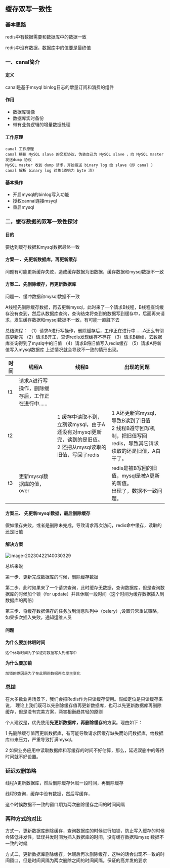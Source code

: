 ## 缓存双写一致性

### 基本思路

redis中有数据需要和数据库中的数据一致

redis中没有数据，数据库中的值要是最终值

### 一、canal简介

#### 定义

canal是基于msyql binlog日志的增量订阅和消费的组件

#### 作用

- 数据库镜像
- 数据库实时备份
- 带有业务逻辑的增量数据处理

#### 工作原理

```
canal 工作原理
canal 模拟 MySQL slave 的交互协议，伪装自己为 MySQL slave ，向 MySQL master 发送dump 协议
MySQL master 收到 dump 请求，开始推送 binary log 给 slave (即 canal )
canal 解析 binary log 对象(原始为 byte 流)
```

#### 基本操作

- 开启mysql的binlog写入功能
- 授权cannal连接msyql
- 重启mysql

### 二，缓存数据的双写一致性探讨

#### 目的

要达到缓存数据和mysql数据最终一致

#### 方案一 、先更新数据库，再更新缓存

问题有可能更新缓存失败，造成缓存数据为旧数据，缓存数据和mysql数据不一致

#### 方案二、先删除缓存，再更新数据库

问题一、缓冲数据和mysql数据不一致

A线程先删除缓存数据，再去更新mysql，此时来了一个请求B线程，B线程查询缓存没有查到，然后从数据库查询，查询结束将查到的数据写到缓存中，后面再来请求，发生缓存数据和mysql数据不一致，有可能一直脏下去

总结流程：
（1）请求A进行写操作，删除缓存后，工作正在进行中......A还么有彻底更新完
（2）请求B开工，查询redis发现缓存不存在
（3）请求B继续，去数据库查询得到了myslq中的旧值
（4）请求B将旧值写入redis缓存
（5）请求A将新值写入mysql数据库 
上述情况就会导致不一致的情形出现。 

| 时间 | 线程A                                             | 线程B                                                        | 出现的问题                                                   |
| ---- | ------------------------------------------------- | ------------------------------------------------------------ | ------------------------------------------------------------ |
| t1   | 请求A进行写操作，删除缓存后，工作正在进行中...... |                                                              |                                                              |
| t2   |                                                   | 1 缓存中读取不到，立刻读mysql，由于A还没有对mysql更新完，读到的是旧值。<br />2 还把从mysql读取的旧值，写回了redis | 1 A还更新完mysql，导致B读到了旧值<br />2 线程B遵守回写机制，把旧值写回redis，导致其它请求读取的还是旧值，A白干了。<br/> |
| t3   | 更新mysql数据库的值，over                         |                                                              | redis是被B写回的旧值，mysql是被A更新的新值。<br/>出现了，数据不一致问题。 |

#### 方案三、 先更新mysql数据，最后删除缓存

假如缓存失败，或者是删除未完成，导致请求再次访问，redis命中缓存，读取的还是旧值

#### 解决方案

![image-20230422140030329](C:\Users\Administrator\AppData\Roaming\Typora\typora-user-images\image-20230422140030329.png)

总结来说

第一步、更新完成数据库的时候，删除缓存数据

第二步、此时如果来了一个请求查询，此时缓存无数据，查询数据库，但是查询数据库的时候加个锁（for update）并且休眠一段时间（这个时间为缓存数据插入到数据库的两倍）

第三步、将缓存数据保存的任务放到消息队列中（celery）,设置异常重试策略，如果多次插入失败，通知运维人员

#### 问题

**为什么要加休眠时间**

```
这个休眠时间为了保证将数据写入到缓存中
```

**为什么要加锁**

```
加锁的原因是为了在此期间数据再次发生变化
```



### 总结

在大多数业务场景下，我们会把Redis作为只读缓存使用。假如定位是只读缓存来说，
理论上我们既可以先删除缓存值再更新数据库，也可以先更新数据库再删除缓存，但是没有完美方案，两害相衡趋其轻的原则

个人建议是，优先使用**先更新数据库，再删除缓存**的方案。理由如下：

1 先删除缓存值再更新数据库，有可能导致请求因缓存缺失而访问数据库，给数据库带来压力，严重导致打满mysql。

2 如果业务应用中读取数据库和写缓存的时间不好估算，那么，延迟双删中的等待时间就不好设置。

### 延迟双删策略

线程A更新数据库，然后删除缓存休眠一段时间，再删除缓存

线程B查询，缓存中没有数据，然后写缓存，

这个时候数据不一致的窗口期为两次删除缓存之间的时间间隔



### 两种方式的对比

方式一，更新数据库删除缓存，查询数据库的时候进行加锁，防止写入缓存的时候会降低并发性，延误并发时间为插入数据库的时间，没有缓存数据和mysql数据不一致的时候

方式二，更新数据库删除缓存，休眠后再次删除缓存，这种的话会出现不一致的时间窗口，但是时间间隔为两次删除之间的时间间隔。保证的高并发的要求

